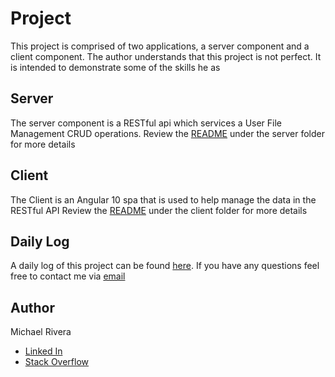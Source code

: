 # Project

This project is comprised of two applications, a server component and a client component. The author understands that this project is not perfect. It is intended to demonstrate some of the skills he as 

## Server

The server component is a RESTful api which services a User File Management CRUD operations.
Review the [README](./server/README.md) under the server folder for more details

## Client

The Client is an Angular 10 spa that is used to help manage the data in the RESTful API
Review the [README](./client/README.md) under the client folder for more details

## Daily Log

A daily log of this project can be found [here](https://docs.google.com/document/d/1t-FExo2lKPxNdKB-c9myrs9MTWz9H_ewJzR6uhVpuH0/edit?usp=sharing). If you have any questions feel free to contact me via [email](thxmike@gmail.com)

## Author

Michael Rivera

- [Linked In](https://www.linkedin.com/in/thxmike/)
- [Stack Overflow](https://stackoverflow.com/users/10603751/thxmike)